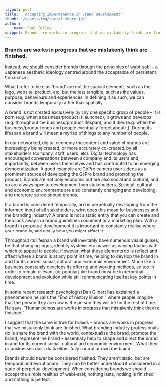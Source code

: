 ```yaml
---
layout: post
title:  'Accepting Impermanence in Brand Development'
thumb: '/assets/img/social-share.jpg'
author: 
    name: Paul Bailey
snippet: Brands are works in progress that we mistakenly think are finished.
---
```


### Brands are works in progress that we mistakenly think are finished.

Instead, we should consider brands through the principles of wabi-sabi – a Japanese aesthetic ideology centred around 
the acceptance of persistent transience.

What I refer to here as ‘brand’ are not the spacial elements, such as the logo, website, product, etc, but the less 
tangible, such as the values, purpose, behaviours and experiences. In defining it as such, we can consider brands 
temporally rather than spatially.

A brand is not created exclusively by any one specific group of people – it is born (e.g. when a business/product is 
launched), it grows and develops (e.g. throughout the business/product lifespan), and it dies (e.g. when the 
business/product ends and people eventually forget about it). During its lifespan a brand will mean a myriad of things 
to any number of people.

In our networked, digital economy the content and value of brands are increasingly being created, or more accurately 
co-created, by all stakeholders (company, staff, users, etc). Digital technology has encouraged conversations between a 
company and its users and, importantly, between users themselves and has contributed to an emerging democratization. A 
good example are GoPro camera user videos as a prominent source of developing the GoPro brand and promoting the product. 
Brands are not only economic but are also social and cultural, and so are always open to development from stakeholders. 
Societal, cultural and economic environments are also constantly changing and developing, and therefore so too should 
brands.

If a brand is considered temporally, and is perpetually developing from the informed input of all stakeholders, what 
does this mean for businesses and the branding industry? A brand is not a static entity that you can create and then 
lock away in a brand guidelines document or a marketing plan. With a brand in perpetual development it is important to 
constantly realise where your brand is, and vitally how you might affect it.

Throughout its lifespan a brand will inevitably have numerous visual guises, be that changing logos, identity systems 
etc as well as varying tactics with which to appeal to people. However, what these elements do is reflect and affect 
where a brand is at any point in time, helping to develop the brand in and for its current social, cultural and economic 
environment. Much like a business constantly develops its offering and working methods, so too in order to remain 
relevant (or popular) the brand must be in perpetual development and evolution while still communicating itself at key 
points in time.

In some recent research psychologist Dan Gilbert has explained a phenomenon he calls the “End of history illusion,” 
where people imagine that the person they are now is the person they will be for the rest of time. He says, “Human 
beings are works in progress that mistakenly think they’re finished.”

I suggest that the same is true for brands – brands are works in progress that we mistakenly think are finished. What 
branding industry professionals do is share the brand with the world, contextualise the brand, promote the brand, 
represent the brand – essentially help to shape and direct the brand in and for its current social, cultural and 
economic environment. What they or businesses don’t do is either fully control or own the brand.

Brands should never be considered finished. They aren’t static, but are temporal and evolutionary. They can be better 
understood if considered in a state of perpetual development. When considering brands we should accept the simple 
realities of wabi-sabi; nothing lasts, nothing is finished and nothing is perfect.